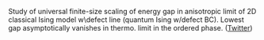 
Study of universal finite-size scaling of energy gap in anisotropic limit of 2D classical Ising model w\defect line (quantum Ising w/defect BC). Lowest gap asymptotically vanishes in thermo. limit in the ordered phase. ([Twitter](https://twitter.com/JoshuahHeath/status/1184488357398581248))
